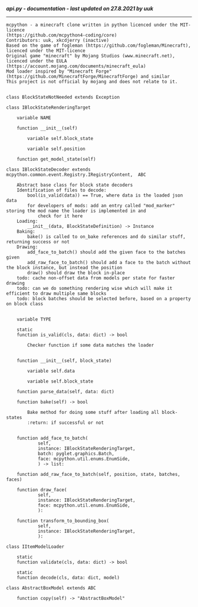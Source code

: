 ***api.py - documentation - last updated on 27.8.2021 by uuk***
___

    mcpython - a minecraft clone written in python licenced under the MIT-licence 
    (https://github.com/mcpython4-coding/core)
    Contributors: uuk, xkcdjerry (inactive)
    Based on the game of fogleman (https://github.com/fogleman/Minecraft), licenced under the MIT-licence
    Original game "minecraft" by Mojang Studios (www.minecraft.net), licenced under the EULA
    (https://account.mojang.com/documents/minecraft_eula)
    Mod loader inspired by "Minecraft Forge" (https://github.com/MinecraftForge/MinecraftForge) and similar
    This project is not official by mojang and does not relate to it.


    class BlockStateNotNeeded extends Exception

    class IBlockStateRenderingTarget

        variable NAME

        function __init__(self)

            variable self.block_state

            variable self.position

        function get_model_state(self)

    class IBlockStateDecoder extends mcpython.common.event.Registry.IRegistryContent,  ABC
        
        Abstract base class for block state decoders
        Identification of files to decode:
            bool(is_valid(data)) == True, where data is the loaded json data
            for developers of mods: add an entry called "mod_marker" storing the mod name the loader is implemented in and
                check for it here
        Loading:
            __init__(data, BlockStateDefinition) -> Instance
        Baking:
            bake() is called to on_bake references and do similar stuff, returning success or not
        Drawing:
            add_face_to_batch() should add the given face to the batches given
            add_raw_face_to_batch() should add a face to the batch without the block instance, but instead the position
            draw() should draw the block in-place
        todo: cache non-offset data from models per state for faster drawing
        todo: can we do something rendering wise which will make it efficient to draw multiple same blocks
        todo: block batches should be selected before, based on a property on block class


        variable TYPE

        static
        function is_valid(cls, data: dict) -> bool
            
            Checker function if some data matches the loader


        function __init__(self, block_state)

            variable self.data

            variable self.block_state

        function parse_data(self, data: dict)

        function bake(self) -> bool
            
            Bake method for doing some stuff after loading all block-states
            :return: if successful or not


        function add_face_to_batch(
                self,
                instance: IBlockStateRenderingTarget,
                batch: pyglet.graphics.Batch,
                face: mcpython.util.enums.EnumSide,
                ) -> list:

        function add_raw_face_to_batch(self, position, state, batches, faces)

        function draw_face(
                self,
                instance: IBlockStateRenderingTarget,
                face: mcpython.util.enums.EnumSide,
                ):

        function transform_to_bounding_box(
                self,
                instance: IBlockStateRenderingTarget,
                ):

    class IItemModelLoader

        static
        function validate(cls, data: dict) -> bool

        static
        function decode(cls, data: dict, model)

    class AbstractBoxModel extends ABC

        function copy(self) -> "AbstractBoxModel"